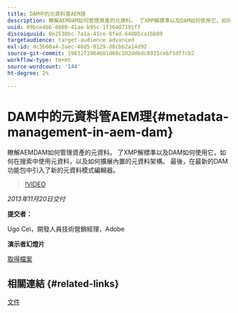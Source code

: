 ```yaml
---
title: DAM中的元資料管AEM理
description: 瞭解AEMDAM如何管理資產的元資料。 了XMP解標準以及DAM如何使用它，如何在搜索中使用元資料，以及如何擴展內置的元資料架構。 最後，在最新的DAM功能包中引入了新的元資料模式編輯器。
uuid: 09bce4bb-8880-41ae-b95c-1f36407191ff
discoiquuid: 0e2538bc-7a1a-41ce-8fed-64805ca1bb89
targetaudience: target-audience advanced
exl-id: dc3b60a4-2aec-46d5-9129-d8cbb2a14d92
source-git-commit: 19832f1904681d68c102ddbdc8925cebf5dffcb2
workflow-type: tm+mt
source-wordcount: '144'
ht-degree: 2%

---
```


# DAM中的元資料管AEM理{#metadata-management-in-aem-dam}

瞭解AEMDAM如何管理資產的元資料。 了XMP解標準以及DAM如何使用它，如何在搜索中使用元資料，以及如何擴展內置的元資料架構。 最後，在最新的DAM功能包中引入了新的元資料模式編輯器。

>[!VIDEO](https://video.tv.adobe.com/v/19524/?quality=9)

*2013年11月20日交付*

**提交者：**

Ugo Cei，開發人員技術營銷經理，Adobe

**演示者幻燈片**

[取得檔案](assets/metadata-management-in-aem-dam.pdf)

## 相關連結 {#related-links}

[文件](https://docs.adobe.com/content/docs/en/cq/5-6-1/dam/metadata_for_digitalassetmanagement.html)

